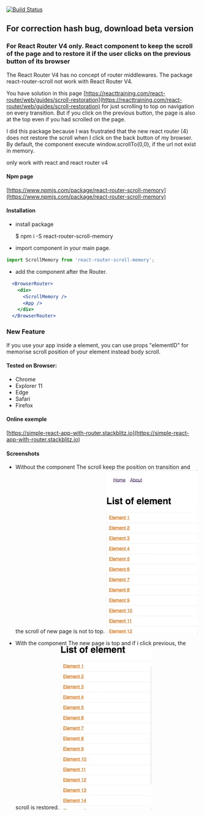 [![Build Status](https://travis-ci.org/ipatate/react-router-scroll-memory.svg?branch=master)](https://travis-ci.org/ipatate/react-router-scroll-memory)

## For correction hash bug, download beta version

### For React Router V4 only. React component to keep the scroll of the page and to restore it if the user clicks on the previous button of its browser

The React Router V4 has no concept of router middlewares. The package react-router-scroll not work with React Router V4.

You have solution in this page [https://reacttraining.com/react-router/web/guides/scroll-restoration](https://reacttraining.com/react-router/web/guides/scroll-restoration) for just scrolling to top on navigation on every transition. But if you click on the previous button, the page is also at the top even if you had scrolled on the page.

I did this package because I was frustrated that the new react router (4) does not restore the scroll when I click on the back button of my browser. By default, the component execute window.scrollTo(0,0), if the url not exist in memory.

only work with react and react router v4

#### Npm page

[https://www.npmjs.com/package/react-router-scroll-memory](https://www.npmjs.com/package/react-router-scroll-memory)

#### Installation

 * install package

    $ npm i -S react-router-scroll-memory




 * import component in your main page.

```javascript
import ScrollMemory from 'react-router-scroll-memory';
````

* add the component after the Router.

```jsx
  <BrowserRouter>
    <div>
      <ScrollMemory />
      <App />
    </div>
  </BrowserRouter>
```

### New Feature

If you use your app inside a element, you can use props "elementID" for memorise scroll position of your element instead body scroll.

#### Tested on Browser:

* Chrome
* Explorer 11
* Edge
* Safari
* Firefox

#### Online exemple

[https://simple-react-app-with-router.stackblitz.io](https://simple-react-app-with-router.stackblitz.io)

#### Screenshots
* Without the component
The scroll keep the position on transition and the scroll of new page is not to top.
![./without_scroll_memory](./without_scroll.gif)

* With the component
The new page is top and if i click previous, the scroll is restored.
![./with_scroll_memory](./with_scroll.gif)